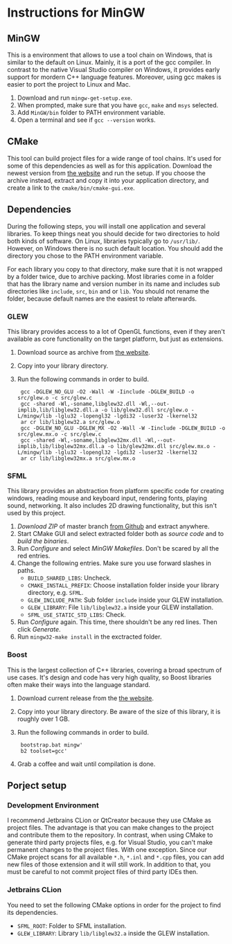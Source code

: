 Instructions for MinGW
======================

MinGW
-----

This is a environment that allows to use a tool chain on Windows, that is
similar to the default on Linux. Mainly, it is a port of the gcc compiler. In
contrast to the native Visual Studio compiler on Windows, it provides early
support for mordern C++ language features. Moreover, using gcc makes is easier
to port the project to Linux and Mac.

1. Download and run `mingw-get-setup.exe`.
2. When prompted, make sure that you have `gcc`, `make` and `msys` selected.
3. Add `MinGW/bin` folder to PATH environment variable.
4. Open a terminal and see if `gcc --version` works.

CMake
-----

This tool can build project files for a wide range of tool chains. It's used
for some of this dependencies as well as for this application. Download the
newest version from [the website][cmake] and run the setup. If you choose the
archive instead, extract and copy it into your application directory, and
create a link to the `cmake/bin/cmake-gui.exe`.

[cmake]: http://www.cmake.org/download/

Dependencies
------------

During the following steps, you will install one application and several
libraries. To keep things neat you should decide for two directories to hold
both kinds of software. On Linux, libraries typically go to `/usr/lib/`.
However, on Windows there is no such default location. You should add the
directory you chose to the PATH environment variable.

For each library you copy to that directory, make sure that it is not wrapped
by a folder twice, due to archive packing. Most libraries come in a folder
that has the library name and version number in its name and includes sub
directories like `include`, `src`, `bin` and or `lib`. You should not rename
the folder, because default names are the easiest to relate afterwards.

### GLEW

This library provides access to a lot of OpenGL functions, even if they aren't
available as core functionality on the target platform, but just as extensions.

1. Download source as archive from [the website][glew].
2. Copy into your library directory.
3. Run the following commands in order to build.

        gcc -DGLEW_NO_GLU -O2 -Wall -W -Iinclude -DGLEW_BUILD -o src/glew.o -c src/glew.c
        gcc -shared -Wl,-soname,libglew32.dll -Wl,--out-implib,lib/libglew32.dll.a -o lib/glew32.dll src/glew.o -L/mingw/lib -lglu32 -lopengl32 -lgdi32 -luser32 -lkernel32
        ar cr lib/libglew32.a src/glew.o
        gcc -DGLEW_NO_GLU -DGLEW_MX -O2 -Wall -W -Iinclude -DGLEW_BUILD -o src/glew.mx.o -c src/glew.c
        gcc -shared -Wl,-soname,libglew32mx.dll -Wl,--out-implib,lib/libglew32mx.dll.a -o lib/glew32mx.dll src/glew.mx.o -L/mingw/lib -lglu32 -lopengl32 -lgdi32 -luser32 -lkernel32
        ar cr lib/libglew32mx.a src/glew.mx.o

[glew]: http://glew.sourceforge.net/index.html

### SFML

This library provides an abstraction from platform specific code for creating
windows, reading mouse and keyboard input, rendering fonts, playing sound,
networking. It also includes 2D drawing functionality, but this isn't used by
this project.

1. *Download ZIP* of master branch [from Github][sfml] and extract anywhere.
2. Start CMake GUI and select extracted folder both as *source code* and to
*build the binaries*.
3. Run *Configure* and select *MinGW Makefiles*. Don't be scared by all the red
entries.
4. Change the following entries. Make sure you use forward slashes in paths.
	- `BUILD_SHARED_LIBS`: Uncheck.
	- `CMAKE_INSTALL_PREFIX`: Choose installation folder inside your library
	directory, e.g. `SFML`.
	- `GLEW_INCLUDE_PATH`: Sub folder `include` inside your GLEW installation.
	- `GLEW_LIBRARY`: File `lib/libglew32.a` inside your GLEW installation.
	- `SFML_USE_STATIC_STD_LIBS`: Check.
5. Run *Configure* again. This time, there shouldn't be any red lines. Then
click *Generate*.
6. Run `mingw32-make install` in the exctracted folder.

[sfml]: https://github.com/LaurentGomila/SFML/

### Boost

This is the largest collection of C++ libraries, covering a broad spectrum of
use cases. It's design and code has very high quality, so Boost libraries often
make their ways into the language standard.

1. Download current release from the [the website][boost].
2. Copy into your library directory. Be aware of the size of this library, it
is roughly over 1 GB.
3. Run the following commands in order to build.

        bootstrap.bat mingw'
        b2 toolset=gcc'

4. Grab a coffee and wait until compilation is done.

[boost]: http://www.boost.org/users/download/

Porject setup
-------------

### Development Environment

I recommend Jetbrains CLion or QtCreator because they use CMake as project
files. The advantage is that you can make changes to the project and contribute
them to the repository. In contrast, when using CMake to generate third party
projects files, e.g. for Visual Studio, you can't make permanent changes to the
project files. With one exception. Since our CMake project scans for all
available `*.h`, `*.inl` and `*.cpp` files, you can add new files of those
extension and it will still work. In addition to that, you must be careful to
not commit project files of third party IDEs then.

### Jetbrains CLion

You need to set the following CMake options in order for the project to find its
dependencies.

- `SFML_ROOT`: Folder to SFML installation.
- `GLEW_LIBRARY`: Library `lib/libglew32.a` inside the GLEW installation.

